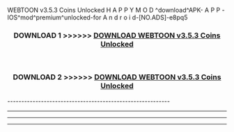  WEBTOON v3.5.3 Coins Unlocked    H A P P Y M O D ^download^APK- A P P -IOS^mod^premium^unlocked-for A n d r o i d-[NO.ADS]-e8pq5



<div align="center">

<h3>DOWNLOAD 1 >>>>>> <a href="https://en-mod.web.app/?en= WEBTOON v3.5.3 Coins Unlocked   ">DOWNLOAD WEBTOON v3.5.3 Coins Unlocked    </a></h3><br>

<h3>DOWNLOAD 2 >>>>>> <a href="https://en-mod.web.app/?en= WEBTOON v3.5.3 Coins Unlocked   ">DOWNLOAD WEBTOON v3.5.3 Coins Unlocked    </a></h3>

</div>
----------------------------------------------------------

----------------------------------------------------------

----------------------------------------------------------

----------------------------------------------------------




